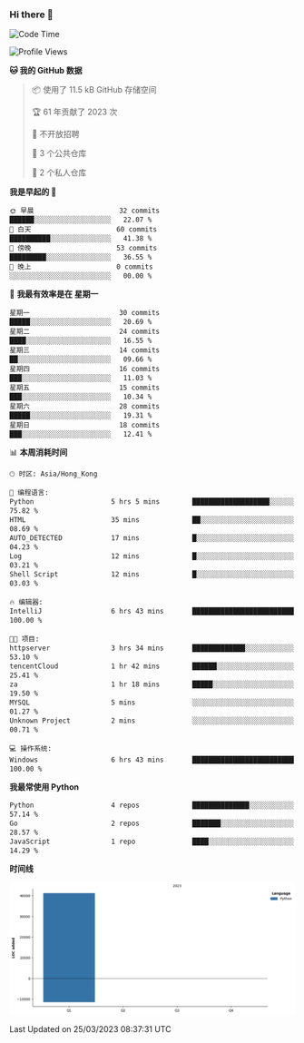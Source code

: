### Hi there 👋

<!--
**Mrzqd/Mrzqd** is a ✨ _special_ ✨ repository because its `README.md` (this file) appears on your GitHub profile.

Here are some ideas to get you started:

- 🔭 I’m currently working on ...
- 🌱 I’m currently learning ...
- 👯 I’m looking to collaborate on ...
- 🤔 I’m looking for help with ...
- 💬 Ask me about ...
- 📫 How to reach me: ...
- 😄 Pronouns: ...
- ⚡ Fun fact: ...
-->
<!--START_SECTION:waka-->
![Code Time](http://img.shields.io/badge/Code%20Time-73%20hrs%2024%20mins-blue)

![Profile Views](http://img.shields.io/badge/%E4%B8%AA%E4%BA%BA%E8%B5%84%E6%96%99%E8%A7%82%E7%9C%8B%E6%AC%A1%E6%95%B0-10-blue)

**🐱 我的 GitHub 数据** 

> 📦  使用了 11.5 kB GitHub 存储空间 
 > 
> 🏆 61 年贡献了 2023 次
 > 
> 🚫 不开放招聘
 > 
> 📜 3 个公共仓库 
 > 
> 🔑 2 个私人仓库 
 > 
**我是早起的 🐤** 

```text
🌞 早晨                     32 commits          ██████░░░░░░░░░░░░░░░░░░░   22.07 % 
🌆 白天                     60 commits          ██████████░░░░░░░░░░░░░░░   41.38 % 
🌃 傍晚                     53 commits          █████████░░░░░░░░░░░░░░░░   36.55 % 
🌙 晚上                     0 commits           ░░░░░░░░░░░░░░░░░░░░░░░░░   00.00 % 
```
📅 **我最有效率是在 星期一** 

```text
星期一                      30 commits          █████░░░░░░░░░░░░░░░░░░░░   20.69 % 
星期二                      24 commits          ████░░░░░░░░░░░░░░░░░░░░░   16.55 % 
星期三                      14 commits          ██░░░░░░░░░░░░░░░░░░░░░░░   09.66 % 
星期四                      16 commits          ███░░░░░░░░░░░░░░░░░░░░░░   11.03 % 
星期五                      15 commits          ███░░░░░░░░░░░░░░░░░░░░░░   10.34 % 
星期六                      28 commits          █████░░░░░░░░░░░░░░░░░░░░   19.31 % 
星期日                      18 commits          ███░░░░░░░░░░░░░░░░░░░░░░   12.41 % 
```


📊 **本周消耗时间** 

```text
🕑︎ 时区: Asia/Hong_Kong

💬 编程语言: 
Python                   5 hrs 5 mins        ███████████████████░░░░░░   75.82 % 
HTML                     35 mins             ██░░░░░░░░░░░░░░░░░░░░░░░   08.69 % 
AUTO_DETECTED            17 mins             █░░░░░░░░░░░░░░░░░░░░░░░░   04.23 % 
Log                      12 mins             █░░░░░░░░░░░░░░░░░░░░░░░░   03.21 % 
Shell Script             12 mins             █░░░░░░░░░░░░░░░░░░░░░░░░   03.03 % 

🔥 编辑器: 
IntelliJ                 6 hrs 43 mins       █████████████████████████   100.00 % 

🐱‍💻 项目: 
httpserver               3 hrs 34 mins       █████████████░░░░░░░░░░░░   53.10 % 
tencentCloud             1 hr 42 mins        ██████░░░░░░░░░░░░░░░░░░░   25.41 % 
za                       1 hr 18 mins        █████░░░░░░░░░░░░░░░░░░░░   19.50 % 
MYSQL                    5 mins              ░░░░░░░░░░░░░░░░░░░░░░░░░   01.27 % 
Unknown Project          2 mins              ░░░░░░░░░░░░░░░░░░░░░░░░░   00.71 % 

💻 操作系统: 
Windows                  6 hrs 43 mins       █████████████████████████   100.00 % 
```

**我最常使用 Python** 

```text
Python                   4 repos             ██████████████░░░░░░░░░░░   57.14 % 
Go                       2 repos             ███████░░░░░░░░░░░░░░░░░░   28.57 % 
JavaScript               1 repo              ████░░░░░░░░░░░░░░░░░░░░░   14.29 % 
```



**时间线**

![Lines of Code chart](https://raw.githubusercontent.com/Mrzqd/Mrzqd/main/assets/bar_graph.png)


 Last Updated on 25/03/2023 08:37:31 UTC
<!--END_SECTION:waka-->
